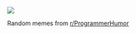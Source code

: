 ![](https://preview.redd.it/affn8v858qpe1.png?width=320&crop=smart&auto=webp&s=d439975cacbf7544919acfe47d971aa8d2ed5ab3)

 Random memes from [r/ProgrammerHumor](https://www.reddit.com/r/ProgrammerHumor/)
